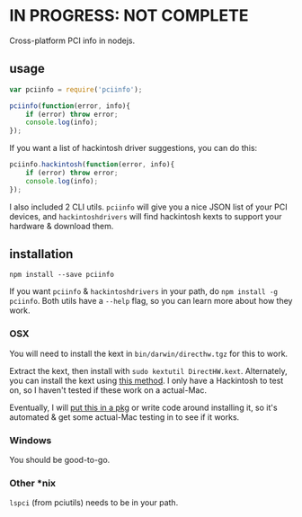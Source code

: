 # IN PROGRESS: NOT COMPLETE

Cross-platform PCI info in nodejs.

## usage

```javascript
var pciinfo = require('pciinfo');

pciinfo(function(error, info){
	if (error) throw error;
	console.log(info);
});
```

If you want a list of hackintosh driver suggestions, you can do this:

```javascript
pciinfo.hackintosh(function(error, info){
	if (error) throw error;
	console.log(info);
});
```

I also included 2 CLI utils. `pciinfo` will give you a nice JSON list of your PCI devices, and `hackintoshdrivers` will find hackintosh kexts to support your hardware & download them.


## installation

`npm install --save pciinfo`

If you want `pciinfo` & `hackintoshdrivers` in your path, do `npm install -g pciinfo`. Both utils have a `--help` flag, so you can learn more about how they work.


### OSX

You will need to install the kext in `bin/darwin/directhw.tgz` for this to work.

Extract the kext, then install with `sudo kextutil DirectHW.kext`. Alternately, you can install the kext using [this method](http://www.macbreaker.com/2012/01/how-to-manually-install-kexts.html). I only have a Hackintosh to test on, so I haven't tested if these work on a actual-Mac.

Eventually, I will [put this in a pkg](https://developer.apple.com/library/mac/documentation/Darwin/Conceptual/KEXTConcept/KEXTConceptPackaging/packaging_tutorial.html) or write code around installing it, so it's automated & get some actual-Mac testing in to see if it works.


### Windows

You should be good-to-go.


### Other *nix

`lspci` (from pciutils) needs to be in your path.